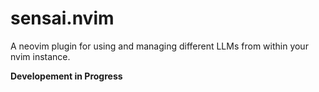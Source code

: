 # sensai.nvim
A neovim plugin for using and managing different LLMs from within your nvim instance.

**Developement in Progress**
